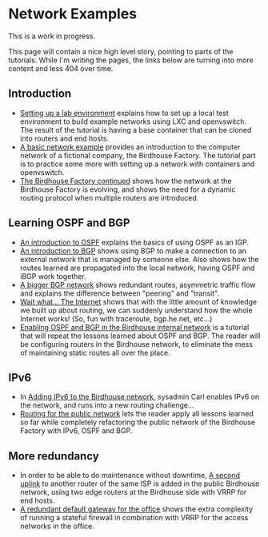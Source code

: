 Network Examples
================

This is a work in progress.

This page will contain a nice high level story, pointing to parts of the tutorials. While I'm writing the pages, the links below are turning into more content and less 404 over time.

## Introduction

 * [Setting up a lab environment](/lxcbird/README.md) explains how to set up a local test environment to build example networks using LXC and openvswitch. The result of the tutorial is having a base container that can be cloned into routers and end hosts.
 * [A basic network example](/birdhouse-intro/README.md) provides an introduction to the computer network of a fictional company, the Birdhouse Factory. The tutorial part is to practice some more with setting up a network with containers and openvswitch.
 * [The Birdhouse Factory continued](/birdhouse-vlans-vpn/README.md) shows how the network at the Birdhouse Factory is evolving, and shows the need for a dynamic routing protocol when multiple routers are introduced.

## Learning OSPF and BGP

 * [An introduction to OSPF](/ospf-intro/README.md) explains the basics of using OSPF as an IGP.
 * [An introduction to BGP](/bgp-intro/README.md) shows using BGP to make a connection to an external network that is managed by someone else. Also shows how the routes learned are propagated into the local network, having OSPF and iBGP work together.
 * [A bigger BGP network](/bgp-contd/README.md) shows redundant routes, asymmetric traffic flow and explains the difference between "peering" and "transit".
 * [Wait what... The Internet](/routing-on-the-internet/README.md) shows that with the little amount of knowledge we built up about routing, we can suddenly understand how the whole Internet works! (So, fun with traceroute, bgp.he.net, etc...)
 * [Enabling OSPF and BGP in the Birdhouse internal network](/birdhouse-internal-routing/README.md) is a tutorial that will repeat the lessons learned about OSPF and BGP. The reader will be configuring routers in the Birdhouse network, to eliminate the mess of maintaining static routes all over the place.

## IPv6

 * In [Adding IPv6 to the Birdhouse network](/birdhouse-ipv6/README.md), sysadmin Carl enables IPv6 on the network, and runs into a new routing challenge...
 * [Routing for the public network](/birdhouse-public-routing-vlan) lets the reader apply all lessons learned so far while completely refactoring the public network of the Birdhouse Factory with IPv6, OSPF and BGP.

## More redundancy

 * In order to be able to do maintenance without downtime, [A second uplink](/birdhouse-second-uplink/README.md) to another router of the same ISP is added in the public Birdhouse network, using two edge routers at the Birdhouse side with VRRP for end hosts.
 * [A redundant default gateway for the office](/birdhouse-vrrp-nat/README.md) shows the extra complexity of running a stateful firewall in combination with VRRP for the access networks in the office.
